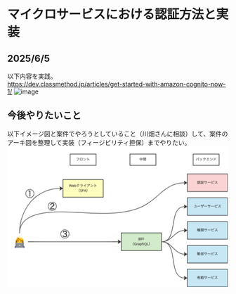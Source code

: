 # マイクロサービスにおける認証方法と実装
## 2025/6/5
以下内容を実践。  
https://dev.classmethod.jp/articles/get-started-with-amazon-cognito-now-1/
![image](https://github.com/user-attachments/assets/babe42a7-8303-4373-9173-c3c3af176612)

## 今後やりたいこと
以下イメージ図と案件でやろうとしていること（川畑さんに相談）して、案件のアーキ図を整理して実装（フィージビリティ担保）までやりたい。
![image.png](image.png)
